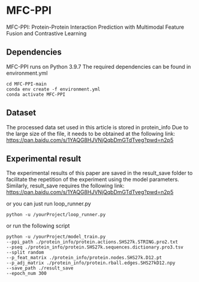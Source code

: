# MFC-PPI
MFC-PPI: Protein-Protein Interaction Prediction with Multimodal Feature Fusion and Contrastive Learning
## Dependencies
MFC-PPI runs on Python 3.9.7
The required dependencies can be found in environment.yml
```
cd MFC-PPI-main
conda env create -f environment.yml
conda activate MFC-PPI
```

## Dataset
The processed data set used in this article is stored in protein_info
Due to the large size of the file, it needs to be obtained at the following link:
https://pan.baidu.com/s/1YAQG8HJVNjQqbDmGTdTveg?pwd=n2p5


## Experimental result
The experimental results of this paper are saved in the result_save folder to facilitate 
the repetition of the experiment using the model parameters.
Similarly, result_save requires the following link:
https://pan.baidu.com/s/1YAQG8HJVNjQqbDmGTdTveg?pwd=n2p5


or you can just run loop_runner.py
```
python -u /yourProject/loop_runner.py
```
or run the following script
```
python -u /yourProject/model_train.py 
--ppi_path ./protein_info/protein.actions.SHS27k.STRING.pro2.txt 
--pseq ./protein_info/protein.SHS27k.sequences.dictionary.pro3.tsv 
--split random 
--p_feat_matrix ./protein_info/protein.nodes.SHS27k.D12.pt
--p_adj_matrix ./protein_info/protein.rball.edges.SHS27kD12.npy 
--save_path ./result_save 
--epoch_num 300
```